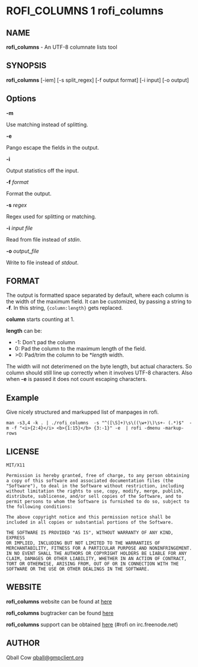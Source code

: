 # ROFI_COLUMNS 1 rofi_columns

## NAME

**rofi_columns** - An UTF-8 columnate lists tool

## SYNOPSIS

**rofi_columns** [-iem] [-s split_regex] [-f output format] [-i input] [-o output]

## Options

**-m**

 Use matching instead of splitting.

**-e**

 Pango escape the fields in the output.

**-i**

 Output statistics off the input.

**-f** *format*

 Format the output.

**-s** *regex*

 Regex used for splitting or matching.

**-i** *input file*

 Read from file instead of *stdin*.

**-o** *output_file*

 Write to file instead of *stdout*.

## FORMAT

The output is formatted space separated by default, where each column is the width of the maximum field.
It can be customized, by passing a string to **-f**. In this string, ```{column:length}``` gets replaced.

**column** starts counting at 1.

**length** can be:

* -1: Don't pad the column
*  0: Pad the column to the maximum length of the field.
* \>0: Pad/trim the column to be **length* width.

The width will not deterimened on the byte length, but actual characters. So column should still line up correctly when
it involves UTF-8 characters. Also when **-e** is passed it does not count escaping characters. 

## Example

Give nicely structured and markupped list of manpages in rofi.

```man -s3,4 -k . | ./rofi_columns  -s "^([\S]+)\s\((\w+)\)\s+- (.*)$"  -m -f "<i>{2:4}</i> <b>{1:15}</b> {3:-1}" -e  | rofi -dmenu -markup-rows```


## LICENSE

    MIT/X11

    Permission is hereby granted, free of charge, to any person obtaining
    a copy of this software and associated documentation files (the
    "Software"), to deal in the Software without restriction, including
    without limitation the rights to use, copy, modify, merge, publish,
    distribute, sublicense, and/or sell copies of the Software, and to
    permit persons to whom the Software is furnished to do so, subject to
    the following conditions:

    The above copyright notice and this permission notice shall be
    included in all copies or substantial portions of the Software.

    THE SOFTWARE IS PROVIDED "AS IS", WITHOUT WARRANTY OF ANY KIND, EXPRESS
    OR IMPLIED, INCLUDING BUT NOT LIMITED TO THE WARRANTIES OF
    MERCHANTABILITY, FITNESS FOR A PARTICULAR PURPOSE AND NONINFRINGEMENT.
    IN NO EVENT SHALL THE AUTHORS OR COPYRIGHT HOLDERS BE LIABLE FOR ANY
    CLAIM, DAMAGES OR OTHER LIABILITY, WHETHER IN AN ACTION OF CONTRACT,
    TORT OR OTHERWISE, ARISING FROM, OUT OF OR IN CONNECTION WITH THE
    SOFTWARE OR THE USE OR OTHER DEALINGS IN THE SOFTWARE.

## WEBSITE

**rofi_columns** website can be found at [here](https://davedavenport.github.io/rofi_columns/)

**rofi_columns** bugtracker can be found [here](https://github.com/DaveDavenport/rofi_columns/issues)

**rofi_columns** support can be obtained [here](irc://irc.freenode.net/#rofi) (#rofi on irc.freenode.net)

## AUTHOR

Qball Cow <qball@gmpclient.org>
